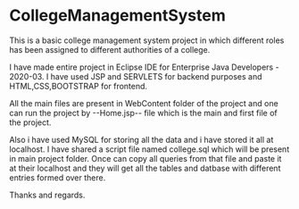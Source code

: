 # CollegeManagementSystem
This is a basic college management system project in which different roles has been assigned to different authorities of a college.

I have made entire project in Eclipse IDE for Enterprise Java Developers - 2020-03.
I have used JSP and SERVLETS for backend purposes and HTML,CSS,BOOTSTRAP for frontend.

All the main files are present in WebContent folder of the project and one can run the project by --Home.jsp-- file which is the main and first file of the project.

Also i have used MySQL for storing all the data and i have stored it all at localhost. I have shared a script file named college.sql which will be present in main project folder. Once can copy all queries from that file and paste it at their localhost and they will get all the tables and datbase with different entries formed over there.

Thanks and regards.
